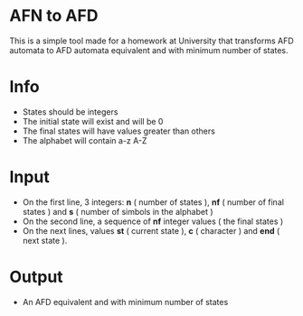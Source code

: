 # AFN to AFD

This is a simple tool made for a homework at University that transforms AFD automata to AFD automata equivalent and with minimum number of states.

# Info
- States should be integers
- The initial state will exist and will be 0 
- The final states will have values greater than others
- The alphabet will contain a-z A-Z

# Input
- On the first line, 3 integers: **n** ( number of states ), **nf** ( number of final states ) and **s** ( number of simbols in the alphabet )
- On the second line, a sequence of **nf** integer values ( the final states )
- On the next lines, values **st** ( current state ), **c** ( character ) and **end** ( next state ).

# Output
- An AFD equivalent and with minimum number of states